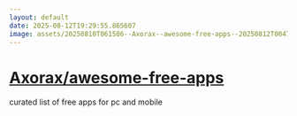 ```yaml
---
layout: default
date: 2025-08-12T19:29:55.865607
image: assets/20250810T061506--Axorax--awesome-free-apps--20250812T004714--cropped.png
---
```


# [Axorax/awesome-free-apps](https://github.com/Axorax/awesome-free-apps)

curated list of free apps for pc and mobile
